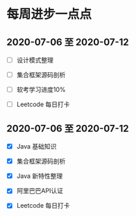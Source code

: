 # 每周进步一点点



## 2020-07-06 至 2020-07-12

- [ ] 设计模式整理
- [ ] 集合框架源码剖析
- [ ] 软考学习进度10%
- [ ] Leetcode 每日打卡



## 2020-07-06 至 2020-07-12

- [x] Java 基础知识
- [x] 集合框架源码剖析
- [x] Java 新特性整理
- [x] 阿里巴巴API认证
- [x] Leetcode 每日打卡



